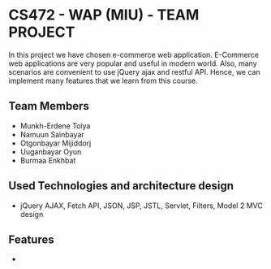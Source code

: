 # CS472 - WAP (MIU) - TEAM PROJECT

In this project we have chosen e-commerce web application. E-Commerce web applications are very popular and useful in modern world. Also, many scenarios are convenient to use jQuery ajax and restful API.  Hence, we can implement many features that we learn from this course.


## Team Members

- Munkh-Erdene Tolya 
- Namuun Sainbayar 
- Otgonbayar Mijiddorj 
- Uuganbayar Oyun
- Burmaa Enkhbat


## Used Technologies and architecture design

- jQuery AJAX, Fetch API, JSON, JSP, JSTL, Servlet, Filters, Model 2 MVC design


## Features
- 